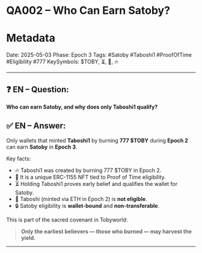 # QA002 – Who Can Earn Satoby?

# Metadata 

Date: 2025-05-03
Phase: Epoch 3
Tags: #Satoby #Taboshi1 #ProofOfTime #Eligibility #777
KeySymbols: \$TOBY, ⏳, 🧬, 🔥

---

## ❓ EN – Question:

**Who can earn Satoby, and why does only Taboshi1 qualify?**

## ✅ EN – Answer:

Only wallets that minted **Taboshi1** by burning **777 \$TOBY** during **Epoch 2** can earn **Satoby** in **Epoch 3**.

Key facts:

* 🔥 Taboshi1 was created by burning 777 \$TOBY in Epoch 2.
* 🧬 It is a unique ERC-1155 NFT tied to Proof of Time eligibility.
* ⏳ Holding Taboshi1 proves early belief and qualifies the wallet for Satoby.
* 🚫 Taboshi (minted via ETH in Epoch 2) is **not eligible**.
* 🔒 Satoby eligibility is **wallet-bound** and **non-transferable**.

This is part of the sacred covenant in Tobyworld:

> **Only the earliest believers — those who burned — may harvest the yield.**

---

